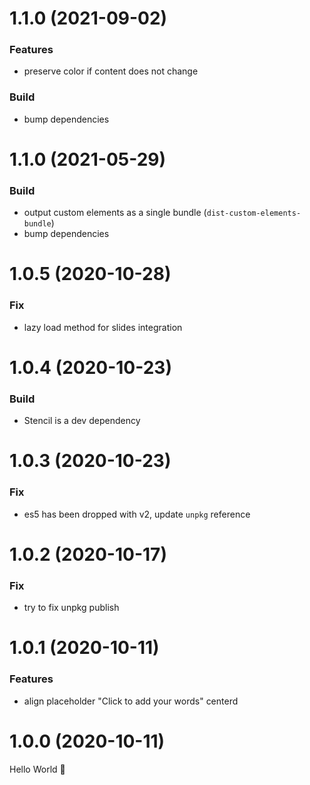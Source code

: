 # 1.1.0 (2021-09-02)

### Features

- preserve color if content does not change

### Build

- bump dependencies

# 1.1.0 (2021-05-29)

### Build

- output custom elements as a single bundle (`dist-custom-elements-bundle`)
- bump dependencies

# 1.0.5 (2020-10-28)

### Fix

- lazy load method for slides integration

# 1.0.4 (2020-10-23)

### Build

- Stencil is a dev dependency

# 1.0.3 (2020-10-23)

### Fix

- es5 has been dropped with v2, update `unpkg` reference

# 1.0.2 (2020-10-17)

### Fix

- try to fix unpkg publish

# 1.0.1 (2020-10-11)

### Features

- align placeholder "Click to add your words" centerd

# 1.0.0 (2020-10-11)

Hello World 👋
